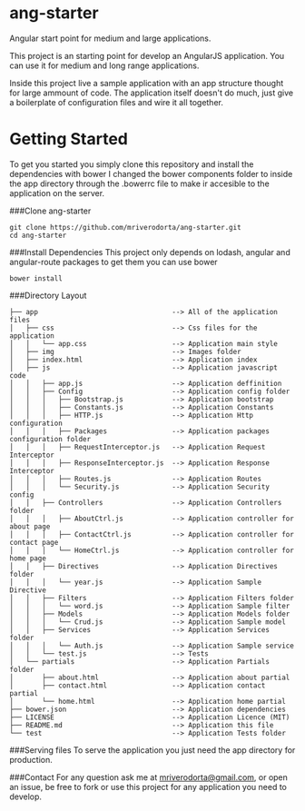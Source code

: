 ang-starter
===========

Angular start point for medium and large applications.

This project is an starting point for develop an AngularJS application. You can use it for medium and long range applications.

Inside this project live a sample application with an app structure thought for large ammount of code.
The application itself doesn't do much, just give a boilerplate of configuration files and wire it all together.

Getting Started
===========
To get you started you simply clone this repository and install the dependencies with bower
I changed the bower components folder to inside the app directory through the .bowerrc file to make ir accesible to the application on the server.

###Clone ang-starter
```
git clone https://github.com/mriverodorta/ang-starter.git
cd ang-starter
```

###Install Dependencies
This project only depends on lodash, angular and angular-route packages to get them you can use bower
```
bower install
```

###Directory Layout
```
├── app                                 --> All of the application files
│   ├── css                             --> Css files for the application
│   │   └── app.css                     --> Application main style
│   ├── img                             --> Images folder
│   ├── index.html                      --> Application index
│   ├── js                              --> Application javascript code
│   │   ├── app.js                      --> Application deffinition
│   │   ├── Config                      --> Application config folder
│   │   │   ├── Bootstrap.js            --> Application bootstrap
│   │   │   ├── Constants.js            --> Application Constants
│   │   │   ├── HTTP.js                 --> Application Http configuration
│   │   │   ├── Packages                --> Application packages configuration folder
│   │   │   ├── RequestInterceptor.js   --> Application Request Interceptor
│   │   │   ├── ResponseInterceptor.js  --> Application Response Interceptor
│   │   │   ├── Routes.js               --> Application Routes
│   │   │   └── Security.js             --> Application Security config
│   │   ├── Controllers                 --> Application Controllers folder
│   │   │   ├── AboutCtrl.js            --> Application controller for about page
│   │   │   ├── ContactCtrl.js          --> Application controller for contact page
│   │   │   └── HomeCtrl.js             --> Application controller for home page
│   │   ├── Directives                  --> Application Directives folder
│   │   │   └── year.js                 --> Application Sample Directive
│   │   ├── Filters                     --> Application Filters folder
│   │   │   └── word.js                 --> Application Sample filter
│   │   ├── Models                      --> Application Models folder
│   │   │   └── Crud.js                 --> Application Sample model
│   │   ├── Services                    --> Application Services folder
│   │   │   └── Auth.js                 --> Application Sample service
│   │   └── test.js                     --> Tests
│   └── partials                        --> Application Partials folder
│       ├── about.html                  --> Application about partial
│       ├── contact.html                --> Application contact partial
│       └── home.html                   --> Application home partial
├── bower.json                          --> Application dependencies
├── LICENSE                             --> Application Licence (MIT)
├── README.md                           --> Application this file
└── test                                --> Application Tests folder
```

###Serving files
To serve the application you just need the app directory for production.

###Contact
For any question ask me at mriverodorta@gmail.com, or open an issue, be free to fork or use this project for any application you need to develop.